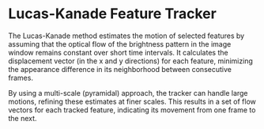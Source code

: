 # Lucas-Kanade Feature Tracker

The Lucas-Kanade method estimates the motion of selected features by assuming that the optical flow of the brightness pattern in the image window remains constant over short time intervals. It calculates the displacement vector (in the x and y directions) for each feature, minimizing the appearance difference in its neighborhood between consecutive frames.

By using a multi-scale (pyramidal) approach, the tracker can handle large motions, refining these estimates at finer scales. This results in a set of flow vectors for each tracked feature, indicating its movement from one frame to the next.
